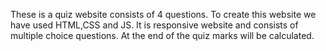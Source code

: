 These is a quiz website consists of 4 questions.
To create this website we have used HTML,CSS and JS.
It is responsive website and consists of multiple choice questions.
At the end of the quiz marks will be calculated.

